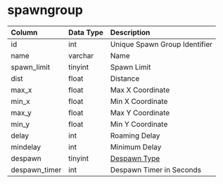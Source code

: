 # spawngroup

| Column | Data Type | Description |
| :--- | :--- | :--- |
| id | int | Unique Spawn Group Identifier |
| name | varchar | Name |
| spawn\_limit | tinyint | Spawn Limit |
| dist | float | Distance |
| max\_x | float | Max X Coordinate |
| min\_x | float | Min X Coordinate |
| max\_y | float | Max Y Coordinate |
| min\_y | float | Min Y Coordinate |
| delay | int | Roaming Delay |
| mindelay | int | Minimum Delay |
| despawn | tinyint | [Despawn Type](https://eqemu.gitbook.io/server/categories/types/npc-despawn-types) |
| despawn\_timer | int | Despawn Timer in Seconds |

